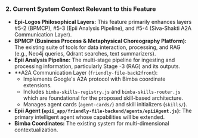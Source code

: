### 2. Current System Context Relevant to this Feature

*   **Epi-Logos Philosophical Layers:** This feature primarily enhances layers #5-2 (BPMCP), #5-3 (Epii Analysis Pipeline), and #5-4 (Siva-Shakti A2A Communication Layer).
*   **BPMCP (Business Process & Metaphysical Choreography Platform):** The existing suite of tools for data interaction, processing, and RAG (e.g., Neo4j queries, Qdrant searches, text summarizers).
*   **Epii Analysis Pipeline:** The multi-stage pipeline for ingesting and processing information, particularly Stage -3 (RAG) and its outputs.
*   **A2A Communication Layer (`friendly-file-back2front`):
    *   Implements Google's A2A protocol with Bimba coordinate extensions.
    *   Includes `bimba-skills-registry.js` and `bimba-skills-router.js` which are foundational for the proposed skill-based architecture.
    *   Manages agent cards (`agent-cards/`) and skill initializers (`skills/`).
*   **Epii Agent (`epii_app/friendly-file-backend/agents/epiiAgent.js`):** The primary intelligent agent whose capabilities will be extended.
*   **Bimba Coordinates:** The existing system for multi-dimensional contextualization.